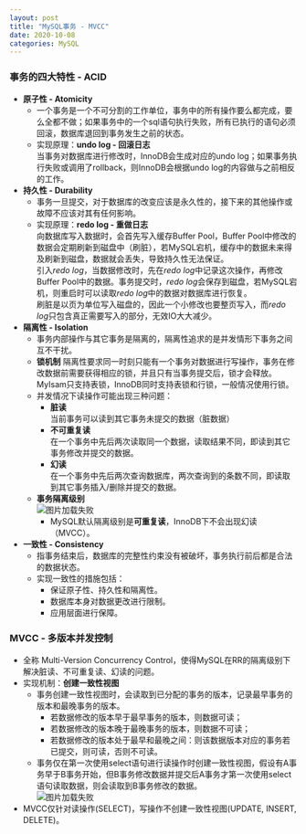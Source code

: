 ```yaml
---
layout: post
title: "MySQL事务 - MVCC"
date: 2020-10-08
categories: MySQL
---
```


### **事务的四大特性 - ACID**
* **原子性 - Atomicity**
    + 一个事务是一个不可分割的工作单位，事务中的所有操作要么都完成，要么全都不做；如果事务中的一个sql语句执行失败，所有已执行的语句必须回滚，数据库退回到事务发生之前的状态。
    + 实现原理：**undo log - 回滚日志**  
     当事务对数据库进行修改时，InnoDB会生成对应的undo log；如果事务执行失败或调用了rollback，则InnoDB会根据undo log的内容做与之前相反的工作。 
* **持久性 - Durability**
    + 事务一旦提交，对于数据库的改变应该是永久性的，接下来的其他操作或故障不应该对其有任何影响。
    + 实现原理：**redo log - 重做日志**  
    向数据库写入数据时，会首先写入缓存Buffer Pool，Buffer Pool中修改的数据会定期刷新到磁盘中（刷脏），若MySQL宕机，缓存中的数据未来得及刷新到磁盘，数据就会丢失，导致持久性无法保证。  
    引入*redo log*，当数据修改时，先在*redo log*中记录这次操作，再修改Buffer Pool中的数据。事务提交时，*redo log*会保存到磁盘，若MySQL宕机，则重启时可以读取*redo log*中的数据对数据库进行恢复。  
    刷脏是以页为单位写入磁盘的，因此一个小修改也要整页写入，而*redo log*只包含真正需要写入的部分，无效IO大大减少。
* **隔离性 - Isolation**
    + 事务内部操作与其它事务是隔离的，隔离性追求的是并发情形下事务之间互不干扰。
    + **锁机制**  隔离性要求同一时刻只能有一个事务对数据进行写操作，事务在修改数据前需要获得相应的锁，并且只有当事务提交后，锁才会释放。MyIsam只支持表锁，InnoDB同时支持表锁和行锁，一般情况使用行锁。
    + 并发情况下读操作可能出现三种问题：
        * **脏读**  
        当前事务可以读到其它事务未提交的数据（脏数据）
        * **不可重复读**  
        在一个事务中先后两次读取同一个数据，读取结果不同，即读到其它事务修改并提交的数据。
        * **幻读**  
        在一个事务中先后两次查询数据库，两次查询到的条数不同，即读取到其它事务插入/删除并提交的数据。
    + **事务隔离级别**  
        ![图片加载失败](https://maxwell-blog.cn/image/mvcc1.png)
        * MySQL默认隔离级别是**可重复读**，InnoDB下不会出现幻读（MVCC）。
* **一致性 - Consistency**
    + 指事务结束后，数据库的完整性约束没有被破坏，事务执行前后都是合法的数据状态。
    + 实现一致性的措施包括：
        * 保证原子性、持久性和隔离性。
        * 数据库本身对数据更改进行限制。
        * 应用层面进行保障。

### **MVCC - 多版本并发控制**
* 全称 Multi-Version Concurrency Control，使得MySQL在RR的隔离级别下解决脏读、不可重复读、幻读的问题。
* 实现机制：**创建一致性视图**  
    + 事务创建一致性视图时，会读取到已分配的事务的版本，记录最早事务的版本和最晚事务的版本。
        * 若数据修改的版本早于最早事务的版本，则数据可读；
        * 若数据修改的版本晚于最晚事务的版本，则数据不可读；
        * 若数据修改的版本处于最早和最晚之间：则该数据版本对应的事务若已提交，则可读，否则不可读。
    + 事务仅在第一次使用select语句进行读操作时创建一致性视图，假设有A事务早于B事务开始，但B事务修改数据并提交后A事务才第一次使用select语句读取数据，则会读取到B事务修改的数据。  
        ![图片加载失败](https://maxwell-blog.cn/image/mvcc2.png)
* MVCC仅针对读操作(SELECT)，写操作不创建一致性视图(UPDATE, INSERT, DELETE)。




